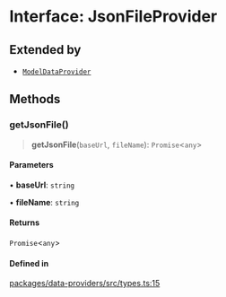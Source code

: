 # Interface: JsonFileProvider

## Extended by

- [`ModelDataProvider`](ModelDataProvider.md)

## Methods

### getJsonFile()

> **getJsonFile**(`baseUrl`, `fileName`): `Promise`\<`any`\>

#### Parameters

• **baseUrl**: `string`

• **fileName**: `string`

#### Returns

`Promise`\<`any`\>

#### Defined in

[packages/data-providers/src/types.ts:15](https://github.com/cognitedata/reveal/blob/2acd9d17229d2bc8e309653b4d6a39ad941e44f1/viewer/packages/data-providers/src/types.ts#L15)

